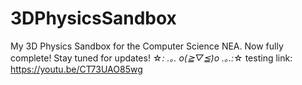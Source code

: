 # 3DPhysicsSandbox
My 3D Physics Sandbox for the Computer Science NEA.
Now fully complete! Stay tuned for updates! ☆*: .｡. o(≧▽≦)o .｡.:*☆
testing link: https://youtu.be/CT73UAO85wg
